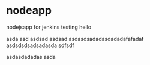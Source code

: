 # nodeapp
nodejsapp for jenkins testing
hello


asda
asd
asdsad
asdsad
asdasdsadadasdadadafafadaf
asdsdsdsadsadasda
sdfsdf



asdasdadadas
asda
